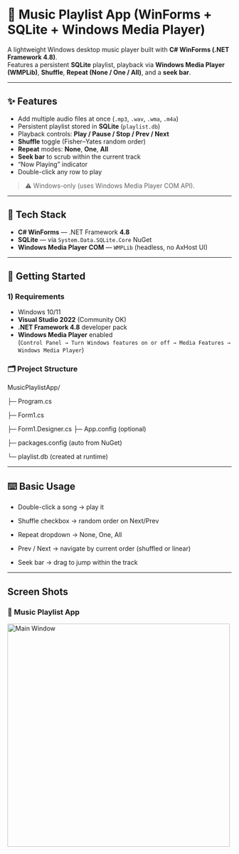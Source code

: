 # 🎵 Music Playlist App (WinForms + SQLite + Windows Media Player)

A lightweight Windows desktop music player built with **C# WinForms (.NET Framework 4.8)**.  
Features a persistent **SQLite** playlist, playback via **Windows Media Player (WMPLib)**, **Shuffle**, **Repeat (None / One / All)**, and a **seek bar**.

---

## ✨ Features

- Add multiple audio files at once (`.mp3`, `.wav`, `.wma`, `.m4a`)
- Persistent playlist stored in **SQLite** (`playlist.db`)
- Playback controls: **Play / Pause / Stop / Prev / Next**
- **Shuffle** toggle (Fisher–Yates random order)
- **Repeat** modes: **None**, **One**, **All**
- **Seek bar** to scrub within the current track
- “Now Playing” indicator
- Double-click any row to play

> ⚠️ Windows-only (uses Windows Media Player COM API).

---

## 🧰 Tech Stack

- **C# WinForms** — .NET Framework **4.8**
- **SQLite** — via `System.Data.SQLite.Core` NuGet
- **Windows Media Player COM** — `WMPLib` (headless, no AxHost UI)

---

## 🚀 Getting Started

### 1) Requirements
- Windows 10/11
- **Visual Studio 2022** (Community OK)
- **.NET Framework 4.8** developer pack
- **Windows Media Player** enabled  
  (`Control Panel → Turn Windows features on or off → Media Features → Windows Media Player`)

### 🗂️ Project Structure

MusicPlaylistApp/

├─ Program.cs

├─ Form1.cs

├─ Form1.Designer.cs
├─ App.config                (optional)

├─ packages.config           (auto from NuGet)

└─ playlist.db               (created at runtime)

---

## ⌨️ Basic Usage

- Double-click a song → play it

- Shuffle checkbox → random order on Next/Prev

- Repeat dropdown → None, One, All

- Prev / Next → navigate by current order (shuffled or linear)

- Seek bar → drag to jump within the track
---

## Screen Shots

### 🎵 Music Playlist App
<img src="./music .png" alt="Main Window" width="500"/>
